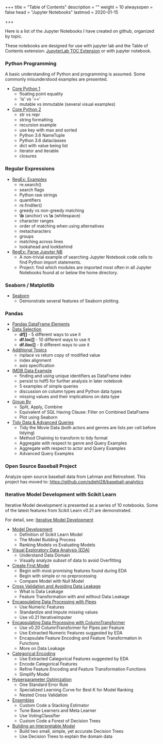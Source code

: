 +++
title = "Table of Contents"
description = ""
weight = 10
alwaysopen = false
head = "<label>Jupyter Notebooks</label>"
lastmod = 2020-01-15

+++

Here is a list of the Jupyter Notebooks I have created on github, organized by topic.

These notebooks are designed for use with jupyter lab and the Table of Contents extension: [JupyterLab TOC Extension](https://github.com/jupyterlab/jupyterlab-toc) or with jupyter notebook.

### Python Programming

A basic understanding of Python and programming is assumed.  Some commonly misunderstood examples are presented.

* [Core Python 1](
  http://nbviewer.jupyter.org/github/sdiehl28/tutorial-jupyter-notebooks/blob/master/python/CorePython.ipynb)
  * floating point equality
  * 'is' vs '=='
  *  mutable vs immutable (several visual examples)
* [Core Python 2](
  http://nbviewer.jupyter.org/github/sdiehl28/tutorial-jupyter-notebooks/blob/master/python/CorePython2.ipynb)
  * str vs repr
  * string formatting
  * recursion example
  * use key with max and sorted
  * Python 3.6 NameTuple
  * Python 3.6 dataclasses
  * dict with value being list
  * iterator and iterable
  * closures

### Regular Expressions

* [RegEx: Examples]( http://nbviewer.jupyter.org/github/sdiehl28/tutorial-jupyter-notebooks/blob/master/python/RegEx.ipynb)
  * re.search()
  * search flags
  * Python raw strings
  * quantifiers
  * re.finditer()
  * greedy vs non-greedy matching
  * **\b** (anchor) vs **\s** (whitespace)
  * character ranges
  * order of matching when using alternatives
  * metacharacters
  * groups
  * matching across lines
  * lookahead and lookbehind
* [RegEx: Parse Jupyter NB]( http://nbviewer.jupyter.org/github/sdiehl28/tutorial-jupyter-notebooks/blob/master/python/RegExParseNB.ipynb)
  * A non-trivial example of searching Jupyter Notebook code cells to find Python import statements.
  * Project: find which modules are imported most often in all Jupyter Notebooks found at or below the home directory.

### Seaborn / Matplotlib

- [Seaborn]( http://nbviewer.jupyter.org/github/sdiehl28/tutorial-jupyter-notebooks/blob/master/python/Seaborn.ipynb)
  - Demonstrate several features of Seaborn plotting.

### Pandas
* [Pandas DataFrame Elements]( http://nbviewer.jupyter.org/github/sdiehl28/tutorial-jupyter-notebooks/blob/master/python/Pandas01a.ipynb)
* [Data Selection]( http://nbviewer.jupyter.org/github/sdiehl28/tutorial-jupyter-notebooks/blob/master/python/Pandas01b.ipynb)
  * **df[]** - 5 different ways to use it
  * **df.loc[]** - 10 different ways to use it
  * **df.iloc[]** - 8 different ways to use it
* [Additional Topics]( http://nbviewer.jupyter.org/github/sdiehl28/tutorial-jupyter-notebooks/blob/master/python/Pandas01c.ipynb)
  * inplace vs return copy of modified value
  * index alignment
  * axis specification
* [IMDB Data Example]( http://nbviewer.jupyter.org/github/sdiehl28/tutorial-jupyter-notebooks/blob/master/python/Pandas02.ipynb)
  * finding and using unique identifiers as DataFrame index
  * persist to hdf5 for further analysis in later notebook
  * 5 examples of simple queries
  * discussion on column types and Python data types
  * missing values and their implications on data type
* [Group By]( http://nbviewer.jupyter.org/github/sdiehl28/tutorial-jupyter-notebooks/blob/master/python/Pandas03.ipynb)
  * Split, Apply, Combine
  * Equivalent of SQL Having Clause: Filter on Combined DataFrame
  * Plot using Seaborn
* [Tidy Data & Advanced Queries](http://nbviewer.jupyter.org/github/sdiehl28/tutorial-jupyter-notebooks/blob/master/python/Pandas04.ipynb)
  * Tidy the Movie Data (both actors and genres are lists per cell before tidying)
  * Method Chaining to transform to tidy format
  * Aggregate with respect to genre and Query Examples
  * Aggregate with respect to actor and Query Examples
  * Advanced Query Examples

### Open Source Baseball Project

Analyze open source baseball data from Lahman and Retrosheet.  This project has moved to: https://github.com/sdiehl28/baseball-analytics

### Iterative Model Development with Scikit Learn

Iterative Model development is presented as a series of 10 notebooks.  Some of the latest features from Scikit Learn v0.21 are demonstrated.

For detail, see: [Iterative Model Development](/projects/iterative_model_dev/)

* [Model Development](https://nbviewer.jupyter.org/github/sdiehl28/tutorial-jupyter-notebooks/blob/master/projects/titanic/TitanicN01.ipynb)
  * Definition of Scikit Learn Model
  * The Model Building Process
  * Ranking Models vs Evaluating Models
* [Visual Exploratory Data Analysis (EDA)](http://nbviewer.jupyter.org/github/sdiehl28/tutorial-jupyter-notebooks/blob/master/projects/titanic/TitanicN02.ipynb)
  * Understand Data Domain
  * Visually analyze *subset* of data to avoid Overfitting
* [Create First Model](http://nbviewer.jupyter.org/github/sdiehl28/tutorial-jupyter-notebooks/blob/master/projects/titanic/TitanicN03.ipynb)
  * Begin with most promising features found during EDA
  * Begin with simple or no preprocessing
  * Compare Model with Null Model
* [Cross Validation and Avoiding Data Leakage](http://nbviewer.jupyter.org/github/sdiehl28/tutorial-jupyter-notebooks/blob/master/projects/titanic/TitanicN04.ipynb)
  * What is Data Leakage
  * Feature Transformation with and without Data Leakage
* [Encapsulating Data Processing with Pipes](http://nbviewer.jupyter.org/github/sdiehl28/tutorial-jupyter-notebooks/blob/master/projects/titanic/TitanicN05.ipynb)
  * Use Numeric Features
  * Standardize and Impute missing values
  * Use v0.21 IterativeImputer
* [Encapsulating Data Processing with ColumnTransformer](http://nbviewer.jupyter.org/github/sdiehl28/tutorial-jupyter-notebooks/blob/master/projects/titanic/TitanicN06.ipynb)
  * Use v0.20 ColumnTransformer for Pipes per Feature
  * Use Extracted Numeric Features suggested by EDA
  * Encapsulate Feature Encoding and Feature Transformation in Functions
  * More on Data Leakage
* [Categorical Encoding](http://nbviewer.jupyter.org/github/sdiehl28/tutorial-jupyter-notebooks/blob/master/projects/titanic/TitanicN07.ipynb)
  * Use Extracted Categorical Features suggested by EDA
  * Encode Categorical Features
  * Refine Feature Encoding and Feature Transformation Functions
  * Simplify Model
* [Hyperparameter Optimization](http://nbviewer.jupyter.org/github/sdiehl28/tutorial-jupyter-notebooks/blob/master/projects/titanic/TitanicN08.ipynb)
  * One Standard Error Rule
  * Specialized Learning Curve for Best K for Model Ranking
  * Nested Cross Validation
* [Ensembles](http://nbviewer.jupyter.org/github/sdiehl28/tutorial-jupyter-notebooks/blob/master/projects/titanic/TitanicN09.ipynb)
  * Custom Code a Stacking Estimator
  * Tune Base Learners and Meta Learner
  * Use VotingClassifier
  * Custom Code a Forest of Decision Trees
* [Building an Interpretable Model](http://nbviewer.jupyter.org/github/sdiehl28/tutorial-jupyter-notebooks/blob/master/projects/titanic/TitanicN10.ipynb)
  * Build two small, simple, yet accurate Decision Trees
  * Use Decision Trees to explain the domain data
